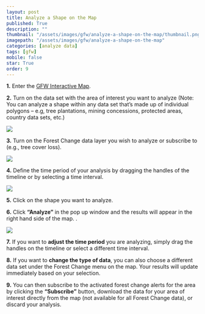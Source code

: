 ```yaml
---
layout: post
title: Analyze a Shape on the Map
published: True
description: ""
thumbnail: "/assets/images/gfw/analyze-a-shape-on-the-map/thumbnail.png"
imagepath: "/assets/images/gfw/analyze-a-shape-on-the-map"
categories: [analyze data]
tags: [gfw]
mobile: false
star: True
order: 9
---
```



<div id="desktopContent" class="content">
  <p><strong>1.</strong> Enter the <a href="/map" target='_blank'>GFW Interactive Map</a>.</p>
  <p><strong>2.</strong> Turn on the data set with the area of interest you want to analyze (Note: You can analyze a shape within any data set that’s made up of individual polygons – e.g, tree plantations, mining concessions, protected areas, country data sets, etc.)</p>
  <!-- new image here -->
  <p><img src="{{site.sub_url}}{{page.imagepath}}/desktop/desktop1.png"/></p>
  <p><strong>3.</strong> Turn on the Forest Change data layer you wish to analyze or subscribe to (e.g., tree cover loss).</p>
  <p><img src="{{site.sub_url}}{{page.imagepath}}/desktop/desktop2.png"/></p>
  <p><strong>4.</strong> Define the time period of your analysis by dragging the handles of the timeline or by selecting a time interval.</p>
  <p><img src="{{site.sub_url}}{{page.imagepath}}/desktop/desktop3.png"/></p>
  <p><strong>5.</strong> Click on the shape you want to analyze.</p>
  <p><strong>6.</strong> Click <strong>“Analyze”</strong> in the pop up window and the results will appear in the right hand side of the map. .</p>
  <p><img src="{{site.sub_url}}{{page.imagepath}}/desktop/desktop4.gif"/></p>
  <p><strong>7.</strong> If you want to <strong>adjust the time period</strong> you are analyzing, simply drag the handles on the timeline or select a different time interval.</p> 
  <p><strong>8.</strong> If you want to <strong>change the type of data</strong>, you can also choose a different data set under the Forest Change menu on the map. Your results will update immediately based on your selection.</p>
  <p><strong>9.</strong> You can then subscribe to the activated forest change alerts for the area by clicking the <strong>“Subscribe”</strong> button, download the data for your area of interest directly from the map (not available for all Forest Change data), or discard your analysis.</p>

</div>



<div id="mobileContent" class="content">
</div>
